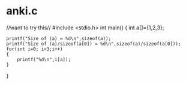 # anki.c
//want to try this//
#include <stdio.h>
int main() {
    int a[]={1,2,3};

    printf("Size of (a) = %d\n",sizeof(a));
    printf("Size of (a)/sizeof(a[0]) = %d\n",sizeof(a)/sizeof(a[0]));
    for(int i=0; i<3;i++)
    {
        printf("%d\n",i[a]);
    }

}
